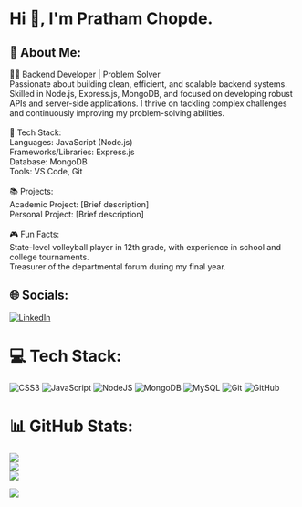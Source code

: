 # Hi 👋, I'm Pratham Chopde.

## 💫 About Me:
👨‍💻 Backend Developer | Problem Solver<br>Passionate about building clean, efficient, and scalable backend systems. Skilled in Node.js, Express.js, MongoDB, and focused on developing robust APIs and server-side applications. I thrive on tackling complex challenges and continuously improving my problem-solving abilities.<br><br>🔧 Tech Stack:<br>Languages: JavaScript (Node.js)<br>Frameworks/Libraries: Express.js<br>Database: MongoDB<br>Tools: VS Code, Git<br><br>📚 Projects:<br>Academic Project: [Brief description]<br>Personal Project: [Brief description]<br><br>🎮 Fun Facts:<br>State-level volleyball player in 12th grade, with experience in school and college tournaments.<br>Treasurer of the departmental forum during my final year.

## 🌐 Socials:
[![LinkedIn](https://img.shields.io/badge/LinkedIn-%230077B5.svg?logo=linkedin&logoColor=white)](https://linkedin.com/in/https://linkedin.com/in/pratham-chopde-4b64a3256/) 

# 💻 Tech Stack:
![CSS3](https://img.shields.io/badge/css3-%231572B6.svg?style=for-the-badge&logo=css3&logoColor=white) ![JavaScript](https://img.shields.io/badge/javascript-%23323330.svg?style=for-the-badge&logo=javascript&logoColor=%23F7DF1E) ![NodeJS](https://img.shields.io/badge/node.js-6DA55F?style=for-the-badge&logo=node.js&logoColor=white) ![MongoDB](https://img.shields.io/badge/MongoDB-%234ea94b.svg?style=for-the-badge&logo=mongodb&logoColor=white) ![MySQL](https://img.shields.io/badge/mysql-4479A1.svg?style=for-the-badge&logo=mysql&logoColor=white) ![Git](https://img.shields.io/badge/git-%23F05033.svg?style=for-the-badge&logo=git&logoColor=white) ![GitHub](https://img.shields.io/badge/github-%23121011.svg?style=for-the-badge&logo=github&logoColor=white)
# 📊 GitHub Stats:
![](https://github-readme-stats.vercel.app/api?username=ThePratham28&theme=dark&hide_border=false&include_all_commits=true&count_private=true)<br/>
![](https://github-readme-streak-stats.herokuapp.com/?user=ThePratham28&theme=dark&hide_border=false)<br/>
![](https://github-readme-stats.vercel.app/api/top-langs/?username=ThePratham28&theme=dark&hide_border=false&include_all_commits=true&count_private=true&layout=compact)

[![](https://visitcount.itsvg.in/api?id=ThePratham28&icon=0&color=0)](https://visitcount.itsvg.in)
